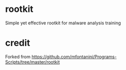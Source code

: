 # rootkit
Simple yet effective rootkit for malware analysis training

# credit
Forked from https://github.com/mfontanini/Programs-Scripts/tree/master/rootkit

